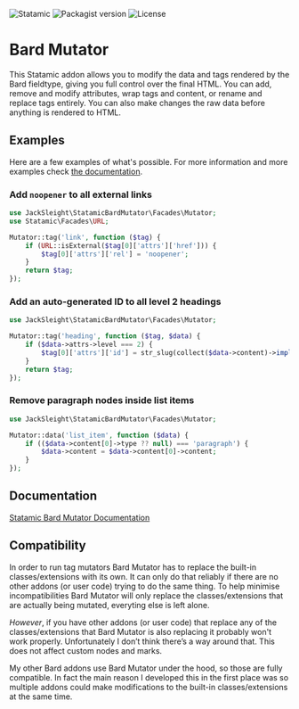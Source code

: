 <!-- statamic:hide -->

![Statamic](https://flat.badgen.net/badge/Statamic/3.1.14+/FF269E)
![Packagist version](https://flat.badgen.net/packagist/v/jacksleight/statamic-bard-mutator)
![License](https://flat.badgen.net/github/license/jacksleight/statamic-bard-mutator)

# Bard Mutator 

<!-- /statamic:hide -->

This Statamic addon allows you to modify the data and tags rendered by the Bard fieldtype, giving you full control over the final HTML. You can add, remove and modify attributes, wrap tags and content, or rename and replace tags entirely. You can also make changes the raw data before anything is rendered to HTML.

## Examples

Here are a few examples of what's possible. For more information and more examples check [the documentation](https://jacksleight.github.io/statamic-bard-mutator/).

### Add `noopener` to all external links

```php
use JackSleight\StatamicBardMutator\Facades\Mutator;
use Statamic\Facades\URL;

Mutator::tag('link', function ($tag) {
    if (URL::isExternal($tag[0]['attrs']['href'])) {
        $tag[0]['attrs']['rel'] = 'noopener';
    }
    return $tag;
});
```

### Add an auto-generated ID to all level 2 headings

```php
use JackSleight\StatamicBardMutator\Facades\Mutator;

Mutator::tag('heading', function ($tag, $data) {
    if ($data->attrs->level === 2) {
        $tag[0]['attrs']['id'] = str_slug(collect($data->content)->implode('text', ''));
    }
    return $tag;
});
```

### Remove paragraph nodes inside list items

```php
use JackSleight\StatamicBardMutator\Facades\Mutator;

Mutator::data('list_item', function ($data) {
    if (($data->content[0]->type ?? null) === 'paragraph') {
        $data->content = $data->content[0]->content;
    }
});
```

## Documentation

[Statamic Bard Mutator Documentation](https://jacksleight.dev/docs/bard-mutator)

## Compatibility

In order to run tag mutators Bard Mutator has to replace the built-in classes/extensions with its own. It can only do that reliably if there are no other addons (or user code) trying to do the same thing. To help minimise incompatibilities Bard Mutator will only replace the classes/extensions that are actually being mutated, everyting else is left alone.

*However*, if you have other addons (or user code) that replace any of the classes/extensions that Bard Mutator is also replacing it probably won't work properly. Unfortunately I don’t think there’s a way around that. This does not affect custom nodes and marks.

My other Bard addons use Bard Mutator under the hood, so those are fully compatible. In fact the main reason I developed this in the first place was so multiple addons could make modifications to the built-in classes/extensions at the same time.
